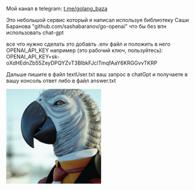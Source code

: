Мой канал в telegram: [t.me/golang_baza](https://t.me/golang_baza)

Это небольшой сервис который я написал используя библиотеку Саши Баранова "github.com/sashabaranov/go-openai"
что бы без впн использовать chat-gpt

все что нужно сделать это добавть .env файл и положить в него OPENAI_API_KEY
например (это рабочий ключ, пользуйтесь):
OPENAI_API_KEY=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

Дальше пишите в файл textUser.txt ваш запрос в chatGpt и получаете в вашу консоль ответ либо в файл answer.txt

![Описание изображения](example.png)
